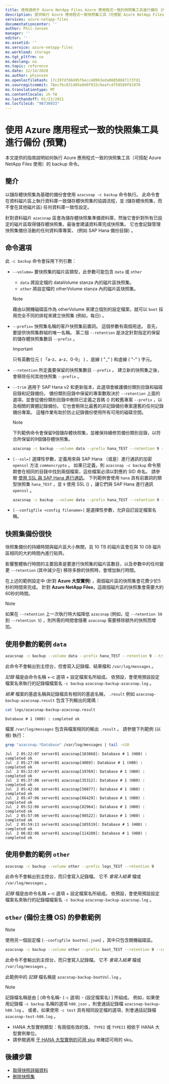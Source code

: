```yaml
---
title: 使用適用于 Azure NetApp Files Azure 應用程式一致的快照集工具進行備份 |Microsoft Docs
description: 提供執行 Azure 應用程式一致快照集工具（可搭配 Azure NetApp Files 使用）備份命令的指南。
services: azure-netapp-files
documentationcenter: ''
author: Phil-Jensen
manager: ''
editor: ''
ms.assetid: ''
ms.service: azure-netapp-files
ms.workload: storage
ms.tgt_pltfrm: na
ms.devlang: na
ms.topic: reference
ms.date: 12/14/2020
ms.author: phjensen
ms.openlocfilehash: 17c29fdf88495f6ecc40963eda08858887173fd1
ms.sourcegitcommit: 78ecfbc831405e8d0f932c9aafcdf59589f81978
ms.translationtype: MT
ms.contentlocale: zh-TW
ms.lasthandoff: 01/23/2021
ms.locfileid: "98730933"
---
```

# <a name="back-up-using-azure-application-consistent-snapshot-tool-preview"></a>使用 Azure 應用程式一致的快照集工具進行備份 (預覽) 

本文提供的指南說明如何執行 Azure 應用程式一致的快照集工具（可搭配 Azure NetApp Files 使用）的 backup 命令。

## <a name="introduction"></a>簡介

以儲存體快照集為基礎的備份會使用 `azacsnap -c backup` 命令執行。  此命令會在資料磁片區上執行資料庫一致儲存體快照集的協調流程，並 (儲存體快照集，而不會在其他磁片區) 任何資料庫一致性設定。  

針對資料磁片 `azacsnap` 區會為儲存體快照集準備資料庫，然後它會針對所有已設定的磁片區取得儲存體快照集，最後會建議資料庫完成快照集。  它也會記錄管理快照集備份活動的任何資料庫專案， (例如 SAP Hana 備份目錄) 。

## <a name="command-options"></a>命令選項

此 `-c backup` 命令會採用下列引數：

- `--volume=` 要快照集的磁片區類型，此參數可能包含 `data` 或 `other`
  - `data` 將設定檔的 dataVolume stanza 內的磁片區快照集。
  - `other` 將設定檔的 otherVolume stanza 內的磁片區快照集。
  
  > [!NOTE]
  > 藉由以開機磁碟區作為 otherVolume 來建立個別的設定檔案，就可以 `boot` 採用完全不同的排程來建立快照集 (例如，每日) 。

- `--prefix=` 快照集名稱的客戶快照集前置詞。 這個參數有兩個用途。 首先，要提供快照集群組的唯一名稱。 第二個 `--retention` 是決定針對指定的保留的儲存體快照集數目 `--prefix` 。

    > [!IMPORTANT]
    > 只有英數位元 ( 「a-z、a-z、0-9」 ) 、底線 ( "_" ) 和虛線 ( "-" ) 字元。

- `--retention` 所定義要保留的快照集數目 `--prefix` 。 建立新的快照集之後，會移除任何其他快照集 `--prefix` 。

- `--trim` 適用于 SAP Hana v2 和更新版本，此選項會維護備份類別目錄和磁碟目錄和記錄備份。 備份類別目錄中保留的專案數取決於 `--retention` 上面的選項，並會從備份類別目錄中刪除已定義之首碼 () 的較舊專案 `--prefix` ，以及相關的實體記錄備份。 它也會刪除比最舊的非記錄備份專案還舊的任何記錄備份專案。 這種作業有助於防止記錄備份使用所有可用的磁碟空間。

  > [!NOTE]
  > 下列範例命令會保留9個儲存體快照集，並確保持續修剪備份類別目錄，以符合所保留的9個儲存體快照集。

    ```bash
    azacsnap -c backup --volume data --prefix hana_TEST --retention 9 --trim
    ```

- `[--ssl=]` 選擇性參數，定義用來與 SAP Hana （或是）進行通訊的加密 `openssl` 方法 `commoncrypto` 。 如果已定義，則 `azacsnap -c backup` 命令預期會在相同的目錄中找到兩個檔案，這些檔案必須以對應的 SID 命名。 請參閱 [使用 SSL 與 SAP Hana 進行通訊](azacsnap-installation.md#using-ssl-for-communication-with-sap-hana)。 下列範例會使用 `hana` 具有前置詞的類型快照集 `hana_TEST` ，並 `9` 使用 SSL () ，讓它們與 SAP Hana 進行通訊 `openssl` 。

    ```bash
    azacsnap -c backup --volume data --prefix hana_TEST --retention 9 --trim --ssl=openssl
    ```

- `[--configfile <config filename>]` 是選擇性參數，允許自訂設定檔案名稱。

## <a name="snapshot-backups-are-fast"></a>快照集備份很快

快照集備份的持續時間與磁片區大小無關，且 10 TB 的磁片區會在與 10 GB 磁片區相同的大約時間內進行貼齊。  

影響整體執行時間的主要因素是要進行快照集的磁片區數目，以及參數中的任何變更 `--retention` (其中減少在) 移除多餘的快照時，會增加執行時間。

在上述的範例設定中 (針對 **Azure 大型實例**) ，兩個磁片區的快照集會花費少於5秒的時間來完成。 針對 **Azure NetApp Files**，這兩個磁片區的快照集會需要大約60秒的時間。

> [!NOTE]
> 如果在 `--retention` 上一次執行時大幅降低 `azacsnap` (例如，從 `--retention 50` 到 `--retention 5`) ，則所需的時間會隨著 `azacsnap` 需要移除額外的快照而增加。

## <a name="example-with-data-parameter"></a>使用參數的範例 `data`

```bash
azacsnap -c backup --volume data --prefix hana_TEST --retention 9 --trim
```

此命令不會輸出到主控台，但會寫入記錄檔、結果檔和 `/var/log/messages` 。

*記錄* 檔是由命令名稱 +-c 選項 + 設定檔案名所組成。 依預設，會使用預設設定檔案名來執行的記錄檔檔案名 `-c backup` `azacsnap-backup-azacsnap.log` 。

*結果* 檔案的基底名稱與記錄檔具有相同的基底名稱， `.result` 例如 `azacsnap-backup-azacsnap.result` 包含下列輸出的尾碼：

```bash
cat logs/azacsnap-backup-azacsnap.result
```

```output
Database # 1 (H80) : completed ok
```

檔案 `/var/log/messages` 包含與檔案相同的輸出 `.result` 。 請參閱下列範例 (以根) 執行：

```bash
grep "azacsnap.*Database" /var/log/messages | tail -n10
```

```output
Jul  2 05:22:07 server01 azacsnap[183868]: Database # 1 (H80) : completed ok
Jul  2 05:27:06 server01 azacsnap[4069]: Database # 1 (H80) : completed ok
Jul  2 05:32:07 server01 azacsnap[19769]: Database # 1 (H80) : completed ok
Jul  2 05:37:06 server01 azacsnap[35312]: Database # 1 (H80) : completed ok
Jul  2 05:42:06 server01 azacsnap[50877]: Database # 1 (H80) : completed ok
Jul  2 05:47:06 server01 azacsnap[66429]: Database # 1 (H80) : completed ok
Jul  2 05:52:06 server01 azacsnap[82964]: Database # 1 (H80) : completed ok
Jul  2 05:57:06 server01 azacsnap[98522]: Database # 1 (H80) : completed ok
Jul  2 05:59:13 server01 azacsnap[105519]: Database # 1 (H80) : completed ok
Jul  2 06:02:06 server01 azacsnap[114280]: Database # 1 (H80) : completed ok
```

## <a name="example-with-other-parameter"></a>使用參數的範例 `other`

```bash
azacsnap -c backup --volume other --prefix logs_TEST --retention 9
```

此命令不會輸出到主控台，而只會寫入記錄檔。  它不 _會寫入結果_ 檔或 `/var/log/messages` 。

*記錄* 檔是由命令名稱 +-c 選項 + 設定檔案名所組成。 依預設，會使用預設設定檔案名來執行的記錄檔檔案名 `-c backup` `azacsnap-backup-azacsnap.log` 。

## <a name="example-with-other-parameter-to-backup-host-os"></a>`other` (備份主機 OS) 的參數範例

> [!NOTE]
> 使用另一個設定檔 (`--configfile bootVol.json`) ，其中只包含開機磁碟區。

```bash
azacsnap -c backup --volume other --prefix boot_TEST --retention 9 --configfile bootVol.json
```

此命令不會輸出到主控台，而只會寫入記錄檔。  它不 _會寫入結果_ 檔或 `/var/log/messages` 。

此範例中的 *記錄* 檔名稱是 `azacsnap-backup-bootVol.log` 。

> [!NOTE]
> 記錄檔名稱是由 [ (命令名稱- (`-c` 選項) - (設定檔案名) ] 所組成。  例如，如果使用記錄檔 `-c backup` 名稱的選項 `h80.json` ，則會通話記錄檔 `azacsnap-backup-h80.log` 。  或者，如果使用 `-c test` 具有相同設定檔的選項，則會通話記錄檔 `azacsnap-test-h80.log` 。

- HANA 大型實例類型：有兩個有效的值， `TYPEI` 或 `TYPEII` 相依于 HANA 大型實例單位。
- 請參閱適用 [于 HANA 大型實例的可用 sku](../virtual-machines/workloads/sap/hana-available-skus.md) 來確認可用的 sku。

## <a name="next-steps"></a>後續步驟

- [取得快照詳細資料](azacsnap-cmd-ref-details.md)
- [刪除快照集](azacsnap-cmd-ref-delete.md)